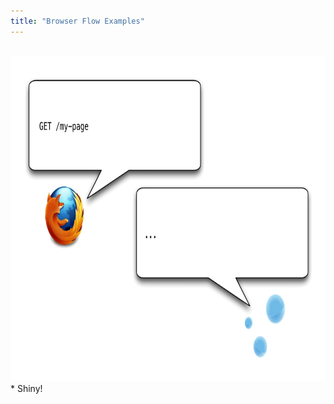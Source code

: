 ```yaml
---
title: "Browser Flow Examples"
---
```


<br />
<img src="../images/EXPORT8.png" width="780" height="520" alt="Browser caching flow" />

<div markdown="markdown" class="presenter-note">
* Shiny!
</div>
